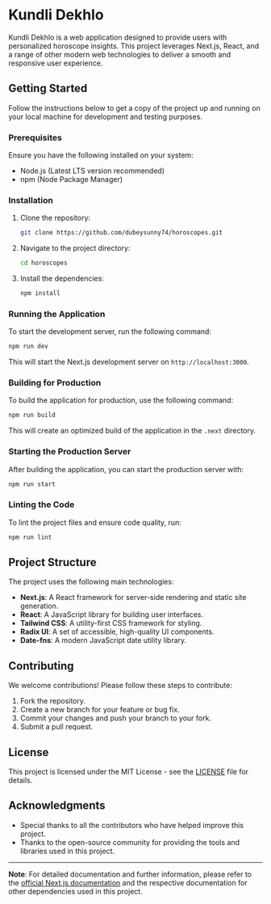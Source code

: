 # Kundli Dekhlo

Kundli Dekhlo is a web application designed to provide users with personalized horoscope insights. This project leverages Next.js, React, and a range of other modern web technologies to deliver a smooth and responsive user experience.

## Getting Started

Follow the instructions below to get a copy of the project up and running on your local machine for development and testing purposes.

### Prerequisites

Ensure you have the following installed on your system:

- Node.js (Latest LTS version recommended)
- npm (Node Package Manager)

### Installation

1. Clone the repository:

   ```bash
   git clone https://github.com/dubeysunny74/horoscopes.git
   ```

2. Navigate to the project directory:

   ```bash
   cd horoscopes
   ```

3. Install the dependencies:

   ```bash
   npm install
   ```

### Running the Application

To start the development server, run the following command:

```bash
npm run dev
```

This will start the Next.js development server on `http://localhost:3000`.

### Building for Production

To build the application for production, use the following command:

```bash
npm run build
```

This will create an optimized build of the application in the `.next` directory.

### Starting the Production Server

After building the application, you can start the production server with:

```bash
npm run start
```

### Linting the Code

To lint the project files and ensure code quality, run:

```bash
npm run lint
```

## Project Structure

The project uses the following main technologies:

- **Next.js**: A React framework for server-side rendering and static site generation.
- **React**: A JavaScript library for building user interfaces.
- **Tailwind CSS**: A utility-first CSS framework for styling.
- **Radix UI**: A set of accessible, high-quality UI components.
- **Date-fns**: A modern JavaScript date utility library.

## Contributing

We welcome contributions! Please follow these steps to contribute:

1. Fork the repository.
2. Create a new branch for your feature or bug fix.
3. Commit your changes and push your branch to your fork.
4. Submit a pull request.

## License

This project is licensed under the MIT License - see the [LICENSE](LICENSE) file for details.

## Acknowledgments

- Special thanks to all the contributors who have helped improve this project.
- Thanks to the open-source community for providing the tools and libraries used in this project.

---

**Note**: For detailed documentation and further information, please refer to the [official Next.js documentation](https://nextjs.org/docs) and the respective documentation for other dependencies used in this project.
